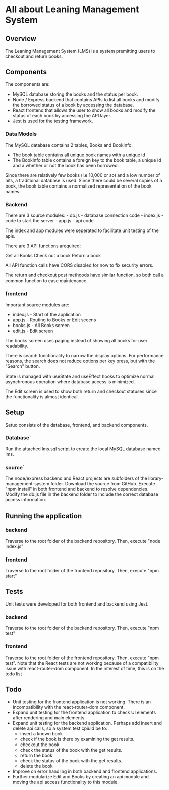 # All about Leaning Management System

## Overview

The Leaning Management System (LMS) is a system premitting users to checkout and return books.

## Components

The components are:

- MySQL database storing the books and the status per book.
- Node / Express backend that contains APIs to list all books and modify the borrowed status of a book by accessing the database.
- React frontend that allows the user to show all books and modify the status of each book by accessing the API layer.
- Jest is used for the testing framework.

### Data Models

The MySQL database contains 2 tables, Books and BookInfo. 

- The book table contains all unique book names with a unique id
- The BookInfo table contains a foreign key to the book table, a unique Id and a whether or not the book has been borrowed.

Since there are relatively few books (i.e 10,000 or so) and a low number of hits, a traditional database is used. Since there could be several copies of a book, the book table contains a normalized representation of the book names.

### Backend

There are 3 source modules:
	- db.js - database connection code
	- index.js - code to start the server
	- app.js - api code
	
The index and app modules were seperated to facilitate unit testing of the apis.

There are 3 API functions arequired:

Get all Books
Check out a book
Return a book

All API function calls have CORS disabled for now to fix security errors.

The return and checkout post methoods have similar function, so both call a common function to ease maintenance.

### frontend

Important source modules are:

- index.js - Start of the application
- app.js - Routing to Books or Edit sceens
- books.js - All Books screen
- edit.js - Edit screen

The books screen uses paging instead of showing all books for user readability. 

There is search functionality to narrow the display options. For performance reasons, the search does not reduce options per key press, but with the "Search" button.

State is managed with useState and useEffect hooks to optimize normal asynchronous operation where database access is minimized.

The Edit screen is used to show both return and checkout statuses since the functionality is almost identical.

## Setup

Setuo consists of the database, frontend, and backend components. 

### Database`

Run the attached lms.sql script to create the local MySQL database named lms.

### source`

The node/express backend and React projects are subfolders of the library-management-system folder. Download the source from GitHub. Execute "npm install" in both frontend and backend to resolve dependencies. Modify the db.js file in the backend folder to include the correct database access information.

## Running the application

### backend

Traverse to the root folder of the backend repository. Then, execute "node index.js" 

### frontend

Traverse to the root folder of the frontend repository. Then, execute "npm start" 

## Tests

Unit tests were developed for both frontend and backend using Jest.

### backend

Traverse to the root folder of the backend repository. Then, execute "npm test" 

### frontend

Traverse to the root folder of the frontend repository. Then, execute "npm test". Note that the React tests are not working because of a compatibility issue with react-router-dom component. In the interest of time, this is on the todo list

## Todo

- Unit testing for the frontend application is not working. There is an incompatibility with the react-router-dom component.
- Expand unit testing for the frontend application to check UI elements after rendering <Books/> and <Edit/> main elements.
- Expand unit testing for the backend application. Perhaps add insert and delete api calls, so a system test cpiuld be to:
	- insert a known book
	- check if the book is there by examining the get results.
	- checkout the book
	- check the status of the book with the get results.
	- return the book
	- check the status of the book with the get results.
	- delete the book
- Improve on error handling in both backend and frontend applications.
- Further modularize Edit and Books by creating an api module and moving the api access functionality to this module.

